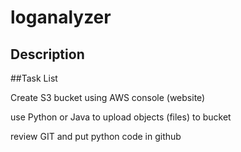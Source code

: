 # loganalyzer
## Description

##Task List

Create S3 bucket using AWS console (website)

use Python or Java to upload objects (files) to bucket

review GIT and put python code in github
